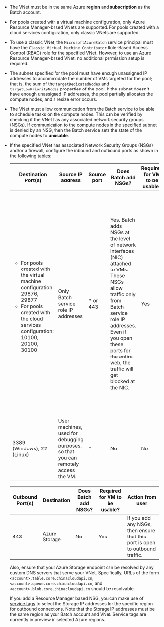 - The VNet must be in the same Azure **region** and **subscription** as the Batch account.

- For pools created with a virtual machine configuration, only Azure Resource Manager-based VNets are supported. For pools created with a cloud services configuration, only classic VNets are supported. 
  
- To use a classic VNet, the `MicrosoftAzureBatch` service principal must have the `Classic Virtual Machine Contributor` Role-Based Access Control (RBAC) role for the specified VNet. However, to use an Azure Resource Manager-based VNet, no additional permission setup is required.

- The subnet specified for the pool must have enough unassigned IP addresses to accommodate the number of VMs targeted for the pool; that is, the sum of the `targetDedicatedNodes` and `targetLowPriorityNodes` properties of the pool. If the subnet doesn't have enough unassigned IP addresses, the pool partially allocates the compute nodes, and a resize error occurs. 

- The VNet must allow communication from the Batch service to be able to schedule tasks on the compute nodes. This can be verified by checking if the VNet has any associated network security groups (NSGs). If communication to the compute nodes in the specified subnet is denied by an NSG, then the Batch service sets the state of the compute nodes to **unusable**. 

- If the specified VNet has associated Network Security Groups (NSGs) and/or a firewall, configure the inbound and outbound ports as shown in the following tables:


  |    Destination Port(s)    |    Source IP address      |   Source port    |    Does Batch add NSGs?    |    Required for VM to be usable?    |    Action from user   |
  |---------------------------|---------------------------|----------------------------|----------------------------|-------------------------------------|-----------------------|
  |   <ul><li>For pools created with the virtual machine configuration: 29876, 29877</li><li>For pools created with the cloud services configuration: 10100, 20100, 30100</li></ul>        |    Only Batch service role IP addresses | * or 443 |    Yes. Batch adds NSGs at the level of network interfaces (NIC) attached to VMs. These NSGs allow traffic only from Batch service role IP addresses. Even if you open these ports for the  entire web, the traffic will get blocked at the NIC. |    Yes  |  You do not need to specify an NSG, because Batch allows only Batch IP addresses. <br /><br /> However, if you do specify an NSG, please ensure that these ports are open for inbound traffic. <br /><br /> If you specify * as the source IP in your NSG, Batch still adds NSGs at the level of NIC attached to VMs. |
  |    3389 (Windows), 22 (Linux)               |    User machines, used for debugging purposes, so that you can remotely access the VM.    |   *  | No                                    |    No                    |    Add NSGs if you want to permit remote access (RDP or SSH) to the VM.   |                                


  |    Outbound Port(s)    |    Destination    |    Does Batch add NSGs?    |    Required for VM to be usable?    |    Action from user    |
  |------------------------|-------------------|----------------------------|-------------------------------------|------------------------|
  |    443    |    Azure Storage    |    No    |    Yes    |    If you add any NSGs, then ensure that this port is open to outbound   traffic.    |

   Also, ensure that your Azure Storage endpoint can be resolved by any custom DNS servers that serve your VNet. Specifically, URLs of the form `<account>.table.core.chinacloudapi.cn`, `<account>.queue.core.chinacloudapi.cn`, and `<account>.blob.core.chinacloudapi.cn` should be resolvable. 

   If you add a Resource Manager based NSG, you can make use of [service tags](../articles/virtual-network/security-overview.md#service-tags) to select the Storage IP addresses for the specific region for outbound connections. Note that the Storage IP addresses must be the same region as your Batch account and VNet. Service tags are currently in preview in selected Azure regions.